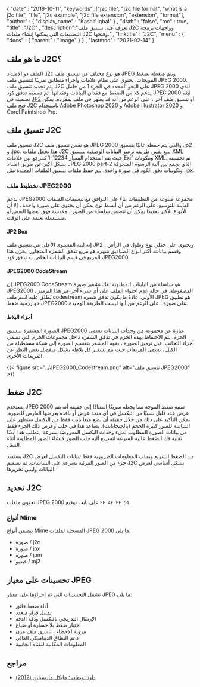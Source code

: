 {
  "date" : "2019-10-11",
  "keywords" :["j2c file", "j2c file format", "what is a j2c file", "file", "j2c example", "j2c file extension", "extension", "format"],
  "author" : {
    "display_name" : "Kashif Iqbal"
} ,
  "draft" : "false",
  "toc" : true,
  "title" :"J2C" ,
  "description":"تعرف على تنسيق ملف J2C وواجهات برمجة التطبيقات التي يمكنها إنشاء ملفات J2C وفتحها." ,
  "linktitle" : "J2C",
  "menu" : {
    "docs" : {
      "parent" : "image"
}
} ,
  "lastmod" : "2021-02-14"
}

## ما هو ملف J2C؟

الملف ذو الامتداد .j2c هو نوع مختلف من تنسيق ملف JPEG ويتم ضغطه بضغط المويجات. يحتوي على نظام علامات وأجزاء متطابق تقريبًا لتنسيق ملف JPEG 2000. يتم تحديد تنسيق ملف J2C على النحو المحدد في الجزء 1 من حامل JPEG 2000 الذي يدعم كلا من الضغط مع فقدان البيانات وفقدانها. تم تصميم تدفق كود JPEG 2000 ليتم تضمينه في [JP2](/ar/image/jp2/) أو تنسيق ملف آخر ، على الرغم من أنه قد يظهر في ملف بمفرده. يمكن فتح ملف J2C باستخدام Adobe Photoshop 2020 و Adobe Illustrator 2020 و Corel Paintshop Pro.

## تنسيق ملف J2C

تنسيق ملف J2C هو نفس تنسيق ملف JPEG 2000 والذي يتم حفظه غالبًا بتنسيق .jp2 و .jpc. هذا يجعل ملفات J2C تتبع نفس طريقة ترميز البيانات الوصفية بتنسيق XML حيث يتم استخدام المعيار 12234-1 كمرجع بين علامات Exif ومكونات XML. تم تحسينه بشكل أكبر عن طريق امتداد JPEG 2000 part-2 الذي يجمع بين آلية الرسوم المتحركة وتكوينات دفق الكود في صورة واحدة. يتم حفظ ملفات تنسيق الملفات الممتدة مثل [.jpx](/ar/image/jpx/).

### تخطيط ملف JPEG2000

يدعم JPEG2000 مجموعة متنوعة من التطبيقات بناءً على التوافق مع تنسيقات الملفات القابلة للتوسيع. على الرغم من أن أبسط نوع يمكن أن يحتوي على صورة واحدة ، إلا أن الأنواع الأكثر تعقيدًا يمكن أن تتضمن سلسلة من الصور ، مكدسة فوق بعضها البعض أو متسلسلة تعتمد على الوقت.

#### JP2 Box
إنه لبنة المستوى الأعلى من تنسيق ملف JP2 ويحتوي على حقلي نوع وطول في الرأس ، وقسم بيانات. أكثر أنواع الصناديق شهرة هو مربع تدفق الشفرة المتجاور. يخزن هذا المربع في قسم البيانات الخاص به تدفق كود JPEG2000.

#### JPEG2000 CodeStream

إن JPEG2000 CodeStream هو سلسلة من البايتات المطلوبة لفك تشفير صورة JPEG2000 المضغوطة. في حالة عدم احتواء الملف على أي شيء آخر غير هذا الترميز ، يُطلق عليه اسم ملف codestream الأولي. عادةً ما يكون تدفق شفرة JPEG هو تطبيق خوارزمية ضغط JPEG2000 على صورة ، على الرغم من أنها ليست الطريقة الوحيدة.

#### أجزاء البلاط ####

الصورة المشفرة بتنسيق JPEG2000 عبارة عن مجموعة من وحدات البيانات تسمى الحزم. يتم الاحتفاظ بهذه الحزم في تدفق الشفرة داخل مجموعات الحزم التي تسمى أجزاء التجانب. قبل ترميز الصورة ، يقوم المشفر بتقسيم الصورة إلى شبكة مستطيلة من الكتل ، تسمى المربعات حيث يتم تشفير كل بلاطة بشكل منفصل بغض النظر عن المربعات الأخرى.

{{< figure src="../JPEG2000_Codestream.png" alt="تنسيق ملف JPEG2000" >}}

## ضغط J2C
يستخدم JPEG 2000 تقنية ضغط الموجة مما يجعله سريعًا استنادًا إلى حقيقة أنه يتم عرض عدد قليل نسبيًا من البكسل في أي منفذ عرض أو نافذة يعرضها العارض للصورة. يمكن التأكيد على ذلك من خلال حقيقة أن بضع ميغا بايت فقط من البكسل ستظهر على الشاشة للصور كبيرة الحجم (بالجيجابايت). يساعد هذا في جلب وعرض ذلك الجزء فقط من بيانات الصورة المطلوب لملء وحدات البكسل المعروضة بسرعة. يتطلب هذا أيضًا تقنية فك الضغط عالية السرعة لتسريع آلية جلب الصور لإنشاء الصور المطلوبة أثناء التنقل.

يستفيد J2C من الضغط السريع ويجلب المعلومات الضرورية فقط لبيانات البكسل لعرض جزء من الصور المرئية بسرعة على الشاشات. تم تصميم J2C بشكل أساسي لعرض البيانات وليس تحريرها.

## تحديد J2C
تحتوي ملفات JPEG 2000 على بايت توقيع `FF 4F FF 51`.

### أنواع Mime
تتضمن أنواع Mime المسجلة لملفات JPEG 2000 ما يلي:
* صورة / j2c
* صورة / jpx
* صورة / jpm
* فيديو / mj2

## تحسينات على معيار JPEG
تشمل التحسينات التي تم إجراؤها على معيار JPEG ما يلي:
* أداء ضغط فائق
* تمثيل قرار متعدد
* الإرسال التدريجي بالبكسل ودقة الدقة
* اختيار ضغط بلا خسارة أو ضياع
* مرونة الأخطاء ، تنسيق ملف مرن
* دعم النطاق الديناميكي العالي
* المعلومات المكانية للقناة الجانبية

## مراجع ##
* [داود توبمان ؛ مايكل مارسيلين (2012)](https://books.google.com/books?id=y7HeBwAAQBAJ&pg=PA402)

